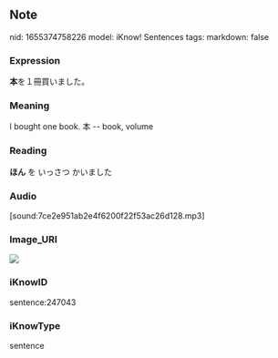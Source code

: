 ## Note
nid: 1655374758226
model: iKnow! Sentences
tags: 
markdown: false

### Expression
<b>本</b>を１冊買いました。

### Meaning
I bought one book.
本 -- book, volume

### Reading
<b>ほん</b> を いっさつ かいました

### Audio
[sound:7ce2e951ab2e4f6200f22f53ac26d128.mp3]

### Image_URI
<img src="35ef24de48831cfc84820a7f7d09013d.jpg">

### iKnowID
sentence:247043

### iKnowType
sentence
